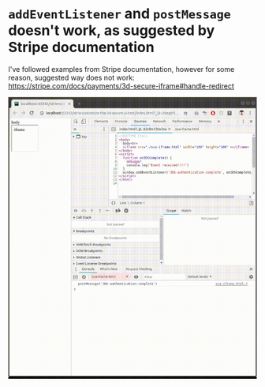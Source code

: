 # `addEventListener` and `postMessage` doesn't work, as suggested by Stripe documentation

I've followed examples from Stripe documentation, however for some reason, suggested way does not work:
https://stripe.com/docs/payments/3d-secure-iframe#handle-redirect

![](./video2.gif)
